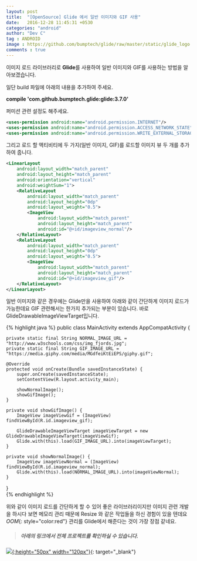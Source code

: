 ```yaml
---
layout: post
title:  "[OpenSource] Glide 에서 일반 이미지와 GIF 사용"
date:   2016-12-28 11:45:31 +0530
categories: "android"
author: "Dev C"
tag : ANDROID
image : https://github.com/bumptech/glide/raw/master/static/glide_logo.png
comments : true
---
```


이미지 로드 라이브러리로 **Glide**를 사용하여 일반 이미지와 GIF를 사용하는 방법을 알아보겠습니다.

일단 build 파일에 아래의 내용을 추가하여 주세요.

**compile 'com.github.bumptech.glide:glide:3.7.0'**




퍼미션 관련 설정도 해주세요.

```xml
<uses-permission android:name="android.permission.INTERNET"/>
<uses-permission android:name="android.permission.ACCESS_NETWORK_STATE"/>
<uses-permission android:name="android.permission.WRITE_EXTERNAL_STORAGE"/>
```





그리고 로드 할 액티비티에 두 가지(일반 이미지, GIF)를 로드할 이미지 뷰 두 개를 추가하여 줍니다.

```xml
<LinearLayout
    android:layout_width="match_parent"
    android:layout_height="match_parent"
    android:orientation="vertical"
    android:weightSum="1">
    <RelativeLayout
        android:layout_width="match_parent"
        android:layout_height="0dp"
        android:layout_weight="0.5">
        <ImageView
            android:layout_width="match_parent"
            android:layout_height="match_parent"
            android:id="@+id/imageview_normal"/>
    </RelativeLayout>
    <RelativeLayout
        android:layout_width="match_parent"
        android:layout_height="0dp"
        android:layout_weight="0.5">
        <ImageView
            android:layout_width="match_parent"
            android:layout_height="match_parent"
            android:id="@+id/imageview_gif"/>
    </RelativeLayout>
</LinearLayout>
```






일반 이미지와 같은 경우에는 Glide만을 사용하여 아래와 같이 간단하게 이미지 로드가 가능한데요 GIF 관련해서는 한가지 추가되는 부분이 있습니다. 바로 GlideDrawableImageViewTarget입니다.

{% highlight java %}
public class MainActivity extends AppCompatActivity {

    private static final String NORMAL_IMAGE_URL = "http://www.w3schools.com/css/img_fjords.jpg";
    private static final String GIF_IMAGE_URL = "https://media.giphy.com/media/MGdfeiKtEiEPS/giphy.gif";

    @Override
    protected void onCreate(Bundle savedInstanceState) {
        super.onCreate(savedInstanceState);
        setContentView(R.layout.activity_main);

        showNormalImage();
        showGifImage();
    }

    private void showGifImage() {
        ImageView imageViewGif = (ImageView) findViewById(R.id.imageview_gif);

        GlideDrawableImageViewTarget imageViewTarget = new GlideDrawableImageViewTarget(imageViewGif);
        Glide.with(this).load(GIF_IMAGE_URL).into(imageViewTarget);
    }

    private void showNormalImage() {
        ImageView imageViewNormal = (ImageView) findViewById(R.id.imageview_normal);
        Glide.with(this).load(NORMAL_IMAGE_URL).into(imageViewNormal);
    }
}  
{% endhighlight %}

위와 같이 이미지 로드를 간단하게 할 수 있어 좋은 라이브러리이지만 이미지 관련 개발을 하시다 보면 메모리 관리 때문에 Resize 와 같은 작업들을 하신 경험이 있을 텐데요 *OOM*{: style="color:red"} 관리를 Glide에서 해준다는 것이 가장 장점 같네요.


> ##### 아래의 링크에서 전체 프로젝트를 확인하실 수 있습니다.

[![](https://jitpack.io/w/img/github-logo.png){:height="50px" width="120px"}](https://github.com/devchai/GlideSample){: target="_blank"}






